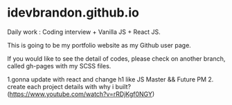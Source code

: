 # idevbrandon.github.io

Daily work : Coding interview + Vanilla JS + React JS.


This is going to be my portfolio website as my Github user page. 

If you would like to see the detail of codes, please check on another branch, called gh-pages with my SCSS files. 

1.gonna update with react and change h1 like JS Master && Future PM 
2. create each project details with why i built?(https://www.youtube.com/watch?v=rRDjKgf0NGY)
